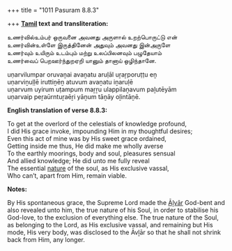 +++
title = "1011 Pasuram 8.8.3"

+++
**[Tamil](/definition/tamil#history "show Tamil definitions") text and transliteration:**

உணர்வில்உம்பர் ஒருவனை அவனது அருளால் உறற்பொருட்டு என்  
உணர்வின்உள்ளே இருத்தினேன் அதுவும் அவனது இன்அருளே  
உணர்வும் உயிரும் உடம்பும் மற்று உலப்பிலனவும் பழுதேயாம்  
உணர்வைப் பெறஊர்ந்துறஏறி யானும் தானாய் ஒழிந்தானே.

uṇarvilumpar oruvaṉai avaṉatu aruḷāl uṟaṟporuṭṭu eṉ  
uṇarviṉuḷḷē iruttiṉēṉ atuvum avaṉatu iṉaruḷē  
uṇarvum uyirum uṭampum maṟṟu ulappilaṉavum paḻutēyām  
uṇarvaip peṟaūrntuṟaēṟi yāṉum tāṉāy oḻintāṉē.

**English translation of verse 8.8.3:**

To get at the overlord of the celestials of knowledge profound,  
I did His grace invoke, impounding Him in my thoughtful desires;  
Even this act of mine was by His sweet grace ordained,  
Getting inside me thus, He did make me wholly averse  
To the earthly moorings, body and soul, pleasures sensual  
And allied knowledge; He did unto me fully reveal  
The essential [nature](/definition/nature#history "show nature definitions") of the soul, as His exclusive vassal,  
Who can’t, apart from Him, remain viable.

**Notes:**

By His spontaneous grace, the Supreme Lord made the [Āḻvār](/definition/aḻvar#vaishnavism "show Āḻvār definitions") God-bent and also revealed unto him, the true nature of his Soul, in order to stabilise his God-love, to the exclusion of everything else. The true nature of the Soul, as belonging to the Lord, as His exclusive vassal, and remaining but His mode, His very body, was disclosed to the Āvḻār so that he shall not shrink back from Him, any longer.


